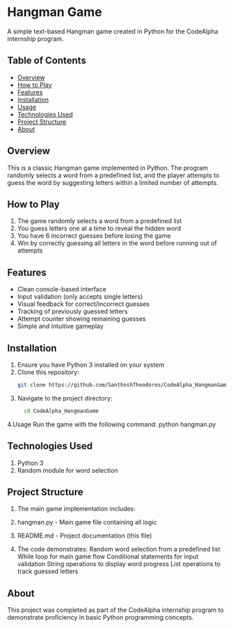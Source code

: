 # Hangman Game

A simple text-based Hangman game created in Python for the CodeAlpha internship program.

## Table of Contents
- [Overview](#overview)
- [How to Play](#how-to-play)
- [Features](#features)
- [Installation](#installation)
- [Usage](#usage)
- [Technologies Used](#technologies-used)
- [Project Structure](#project-structure)
- [About](#about)

## Overview

This is a classic Hangman game implemented in Python. The program randomly selects a word from a predefined list, and the player attempts to guess the word by suggesting letters within a limited number of attempts.

## How to Play

1. The game randomly selects a word from a predefined list
2. You guess letters one at a time to reveal the hidden word
3. You have 6 incorrect guesses before losing the game
4. Win by correctly guessing all letters in the word before running out of attempts

## Features

- Clean console-based interface
- Input validation (only accepts single letters)
- Visual feedback for correct/incorrect guesses
- Tracking of previously guessed letters
- Attempt counter showing remaining guesses
- Simple and intuitive gameplay

## Installation

1. Ensure you have Python 3 installed on your system
2. Clone this repository:
   ```bash
   git clone https://github.com/SanthoshTheodoros/CodeAlpha_HangmanGame.git

3. Navigate to the project directory:
   ```bash
     cd CodeAlpha_HangmanGame

4.Usage
Run the game with the following command:  python hangman.py

## Technologies Used
1. Python 3
2. Random module for word selection

## Project Structure
1. The main game implementation includes:
2. hangman.py - Main game file containing all logic
3. README.md - Project documentation (this file)

4. The code demonstrates:
Random word selection from a predefined list
While loop for main game flow
Conditional statements for input validation
String operations to display word progress
List operations to track guessed letters

## About
This project was completed as part of the CodeAlpha internship program to demonstrate proficiency in basic Python programming concepts.






